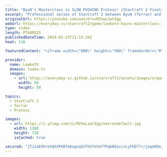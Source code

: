 ```yaml
---
title: "ByuN’s Masterclass in SLOW PUSHING Protoss! (StarCraft 2 Finals)"
excerpt: "Professional series of StarCraft 2 between ByuN (Terran) and MaxPax (Protoss). This match is the finals of this week's ESL Open Cup. New StarCraft 2 patch:  https://youtu.be/dP2hx7mpZ1k?si=CvJuwObaVpVvKCVZ Support my work: https://patreon.com/lowkotv  Lowko merch: https://lowko.shop Tech setup: https://lowko.tv/setup"
originalUrl: https://youtube.com/watch?v=M2VwLzwC4gg
webUrl: https://everyday.cc/starcraft2/game/lowkotv-byuns-masterclass-in-slow-pushing-protoss-starcraft-2-finals/
type: video
length: PT44M32S
publishedDateTime: 2024-03-23T11:15:26Z
heat: 110

featuredContent: "<iframe width=\"800\" height=\"500\" frameborder=\"0\" src=\"https://www.youtube.com/embed/M2VwLzwC4gg\" allow=\"accelerometer; autoplay; encrypted-media; gyroscope; picture-in-picture\" allowfullscreen></iframe>"

provider:
  name: LowkoTV
  domain: lowko.tv
  images:
    - url: https://everyday-cc.github.io/starcraft2/assets/images/organizations/lowko.tv-50x50.jpg
      width: 50
      height: 50

topics:
  - StarCraft 2
  - Terran
  - Protoss

images:
  - url: https://i.ytimg.com/vi/M2VwLzwC4gg/maxresdefault.jpg
    width: 1280
    height: 720
    isCached: true

secured: "jTJzaE4hrotQ5XPKBfm6aqnq5CFhSTetm7TPqbNIoccsLyFkD77+/jeqUK9e/q2HEQXf3R1HdaiOXP1RhXrQTdH6Xe6ickObiDycJbuPw9pnwZbCon9eFPvalc4b4ASA3J4oAp9kFwhE+116twQuSaQcoov0JuVXArF7OtVp2V4qKNyEKJabm1EwEL5XZ+XYafW3CqyAPGphsxecTI1N/LFAiNUwiDCWW9HLWMFMKeEBjdOADBukNADSXli/JA+9zl8swAh9jLbpT7O8Ju9rJgqPbfcp5aL2P5Jg7rPwGfzOXmwjxJzIsq6Fe0nGiBK7AgGVq+2gMLYGpUhtxqiIlZ9vWxNzPeLYO/A3ED52056pi9B7ScpjSKkliM9xVi0p1CnIwSxkV+OWev6WcHbCvkpTHaxphfjvGcEc4FnalZ0=;C+svB12BueSZ9Qgh0yEf1g=="
---
```


